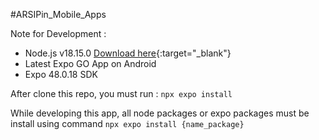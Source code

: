 #ARSIPin_Mobile_Apps

Note for Development :
- Node.js v18.15.0 [Download here](https://nodejs.org/dist/v18.15.0/node-v18.15.0-x64.msi){:target="_blank"}
- Latest Expo GO App on Android
- Expo 48.0.18 SDK 

After clone this repo, you must run :
`npx expo install`

While developing this app, all node packages or expo packages must be install using command
`npx expo install {name_package}`
